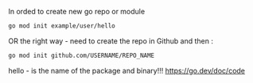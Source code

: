 In orded to create new go repo or module
```bash
go mod init example/user/hello
```

OR the right way - need to create the repo in Github and then :
```bash
go mod init github.com/USERNAME/REPO_NAME
```


hello - is the name of the package and binary!!!
https://go.dev/doc/code 
